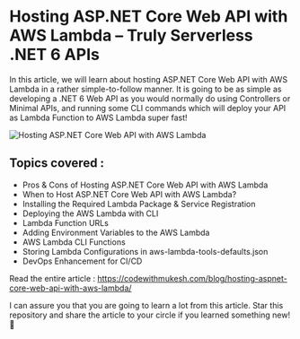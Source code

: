 # Hosting ASP.NET Core Web API with AWS Lambda – Truly Serverless .NET 6 APIs

In this article, we will learn about hosting ASP.NET Core Web API with AWS Lambda in a rather simple-to-follow manner. It is going to be as simple as developing a .NET 6 Web API as you would normally do using Controllers or Minimal APIs, and running some CLI commands which will deploy your API as Lambda Function to AWS Lambda super fast!

![Hosting ASP.NET Core Web API with AWS Lambda](https://codewithmukesh.com/wp-content/uploads/2022/08/Hosting-ASP.NET-Core-Web-API-with-AWS-Lambda.png)

## Topics covered :
- Pros & Cons of Hosting ASP.NET Core Web API with AWS Lambda
- When to Host ASP.NET Core Web API with AWS Lambda?
- Installing the Required Lambda Package & Service Registration
- Deploying the AWS Lambda with CLI
- Lambda Function URLs
- Adding Environment Variables to the AWS Lambda
- AWS Lambda CLI Functions
- Storing Lambda Configurations in aws-lambda-tools-defaults.json
- DevOps Enhancement for CI/CD

Read the entire article : https://codewithmukesh.com/blog/hosting-aspnet-core-web-api-with-aws-lambda/

I can assure you that you are going to learn a lot from this article. Star this repository and share the article to your circle if you learned something new! 🙂

